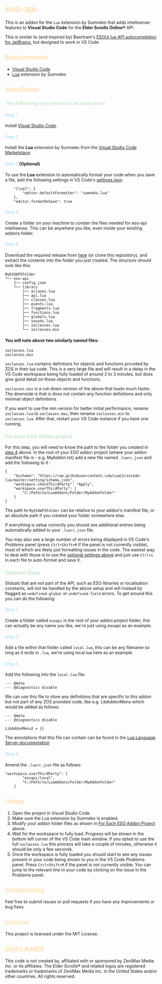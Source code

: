 # <font color="#FFE0B2">eso-api</font>

This is an addon for the `Lua` extension by Sumneko that adds intellisense features to **Visual Studio Code** for the **Elder Scrolls Online®** API.

This is similar to (and inspired by) Baertram's [ESOUI lua API autocompletion for JetBrains](https://www.esoui.com/downloads/info2654-ESOUIluaAPIautocompletionforJetBrainsIntelliJIDEAIDEEmmyLuapluginesouisourcessearch.html), but designed to work in VS Code.

## <font color="#FFE0B2">Requirements</font>

- [Visual Studio Code](https://code.visualstudio.com/)
- [Lua](https://marketplace.visualstudio.com/items?itemName=sumneko.lua) extension by Sumneko

## <font color="#FFE0B2">Installation</font>

### <font color="#C8E6C9">The following only needs to be done once</font>
#### <font color="#B3E5FC">Step 1</font>
Install [Visual Studio Code](https://code.visualstudio.com/).
#### <font color="#B3E5FC">Step 2</font>
Install the **Lua** extension by Sumneko from the [Visual Studio Code Marketplace](https://marketplace.visualstudio.com/items?itemName=sumneko.lua).
#### <font color="#B3E5FC">Step 3</font> (Optional)
To use the **Lua** extension to automatically format your code when you save a file, add the following settings in VS Code's [settings.json](https://code.visualstudio.com/docs/editor/settings#_settings-json-file):

```
    "[lua]": {
        "editor.defaultFormatter": "sumneko.lua"
    },
    "editor.formatOnSave": true
```
#### <font color="#B3E5FC">Step 4</font>
Create a folder on your machine to contain the files needed for eso-api intellisense. This can be anywhere you like, even inside your existing addons folder.
#### <font color="#B3E5FC">Step 5</font>
Download the required release from [here](https://github.com/Flat-Badger-1971/eso-api/releases) (or clone this repository), and extract the contents into the folder you just created. The structure should look like this:
```
MyESOAPIFolder
└── eso-api
    ├── config.json
    └── library
        ├── aliases.lua
        ├── api.lua
        ├── classes.lua
        ├── events.lua
        ├── fragments.lua
        ├── functions.lua
        ├── globals.lua
        ├── sounds.lua
        ├── zoclasses.lua
        └── zoclasses.min
```
#### You will note above two similarly named files:
```
zoclasses.lua
zoclasses.min
```
`zoclasses.lua` contains defintions for objects and functions provided by ZOS in their lua code. This is a very large file and will result in a delay in the VS Code workspace being fully loaded of around 2 to 3 minutes, but does give good detail on those objects and functions.

`zoclasses.min` is a cut-down version of the above that loads much faster. The downside is that is does not contain any function definitions and only minimal object definitions.

If you want to use the min version for better initial performance, rename `zoclasses.lua` to `zoclasses.max`, then rename `zoclasses.min` to `zoclasses.lua`. After that, restart your VS Code instance if you have one running.

### <font color="#C8E6C9">For each ESO Addon project</font>

For this step, you will need to know the path to the folder you created in [step 4](#step-4) above. In the root of your ESO addon project (where your addon manifest file is - e.g. MyAddon.txt) add a new file named `.luarc.json` and add the following to it :
```
{
    "$schema": "https://raw.githubusercontent.com/LuaLS/vscode-lua/master/setting/schema.json",
    "workspace.checkThirdParty": "Apply",
    "workspace.userThirdParty": [
        "C:/Path/to/LuaAddons/Folder/MyAddonFolder"
    ]
}
```
The path to `MyESOAPIFolder` can be relative to your addon's manifest file, or an absolute path if you created your folder somewhere else. 

If everything is setup correctly you should see additional entries being automatically added to your `.luarc.json` file.

You may also see a large number of errors being displayed in VS Code's *Problems* panel (press `Ctrl+Shift+M` if the panel is not currently visible), most of which are likely just formatting issues in the code. The easiest way to deal with those is to use the [optional settings above](#step-3-optional) and just use `Ctrl+s` in each file to auto-format and save it.

### <font color="#C8E6C9">Optional Steps</font>
Globals that are not part of the API, such as ESO libraries or localisation constants, will not be handled by the above setup and will instead by flagged as `undefined-global` or `undefined-field` errors. To get around this you can do the following:

#### <font color="#B3E5FC">Step 1</font>
Create a folder called `esoapi` in the root of your addon project folder, this can actually be any name you like, we're just using esoapi as an example. 

#### <font color="#B3E5FC">Step 2</font>
Add a file within that folder called `local.lua`, this can be any filename so long as it ends in `.lua`, we're using local.lua here as an example.

#### <font color="#B3E5FC">Step 3</font>
Add the following into the `local.lua` file:
```
--- @meta
--- @diagnostics disable

```

We can use this file to store any definitions that are specific to this addon but not part of any ZOS provided code, like e.g. LibAddonMenu which would be added as follows:
```
--- @meta
--- @diagnostics disable

LibAddonMenu2 = {}
```

The annotations that this file can contain can be found in the [Lua Language Server documentation](https://luals.github.io/wiki/annotations)

#### <font color="#B3E5FC">Step 4</font>
Amend the `.luarc.json` file as follows:
```
"workspace.userThirdParty": [
        "esoapi/local",
        "C:/Path/to/LuaAddons/Folder/MyAddonFolder"
    ]
```

## <font color="#FFE0B2">Usage</font>

1. Open the project in Visual Studio Code.
2. Make sure the Lua extension by Sumneko is enabled.
3. Modify your addon folder files as shown in [For Each ESO Addon Project](#for-each-eso-addon-project) above.
4. Wait for the workspace to fully load. Progress will be shown in the bottom left corner of the VS Code main window. If you opted to use the full `zoclasses.lua` this process will take a couple of minutes, otherwise it should be only a few seconds.
5. Once the workspace is fully loaded you should start to see any issues present in your code being shown to you in the VS Code *Problems* panel. Press `Ctrl+Shift+M` if the panel is not currently visible. You can jump to the relevant line in your code by clicking on the issue in the *Problems* panel.

## <font color="#FFE0B2">Contributing</font>

Feel free to submit issues or pull requests if you have any improvements or bug fixes.

## <font color="#FFE0B2">License</font>

This project is licensed under the MIT License.

## <font color="#FFE0B2">DISCLAIMER</font>
This code is not created by, affiliated with or sponsored by ZeniMax
Media Inc. or its affiliates. The Elder Scrolls® and related logos are
registered trademarks or trademarks of ZeniMax Media Inc. in the United
States and/or other countries. All rights reserved.